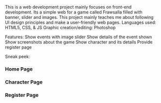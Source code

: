 This is a web development project mainly focuses on front-end development.
Its a simple web for a game called Frawsalla filled with banner, slider and images.
This project mainly teaches me about following UI design principles and make a user-friendly web pages.
Languages used: HTML5, CSS, & JS
Graphic creation/editing: Photoshop

Features:
Show events with image slider
Show details of the event shown
Show screenshots about the game
Show character and its details
Provide register page

Sneak peek:
### Home Page


### Character Page


### Register Page

